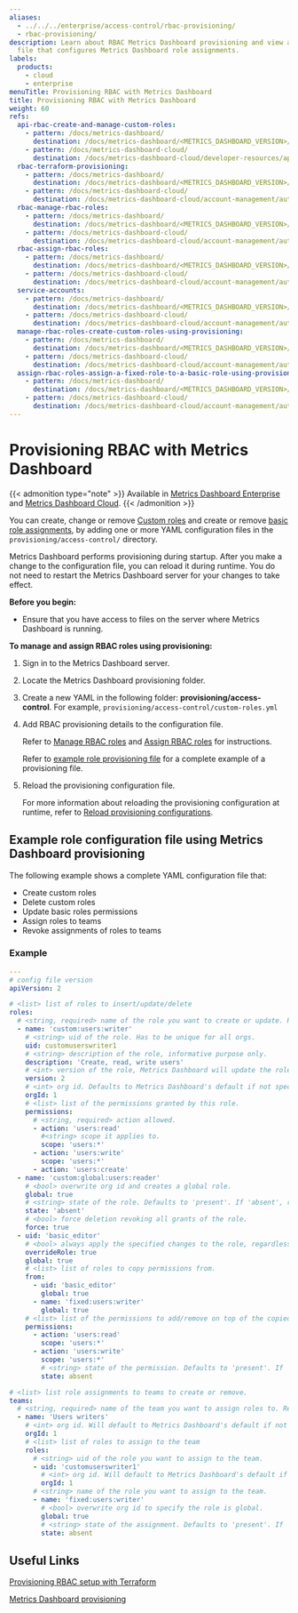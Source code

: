 ```yaml
---
aliases:
  - ../../../enterprise/access-control/rbac-provisioning/
  - rbac-provisioning/
description: Learn about RBAC Metrics Dashboard provisioning and view an example YAML provisioning
  file that configures Metrics Dashboard role assignments.
labels:
  products:
    - cloud
    - enterprise
menuTitle: Provisioning RBAC with Metrics Dashboard
title: Provisioning RBAC with Metrics Dashboard
weight: 60
refs:
  api-rbac-create-and-manage-custom-roles:
    - pattern: /docs/metrics-dashboard/
      destination: /docs/metrics-dashboard/<METRICS_DASHBOARD_VERSION>/developers/http_api/access_control/#create-and-manage-custom-roles
    - pattern: /docs/metrics-dashboard-cloud/
      destination: /docs/metrics-dashboard-cloud/developer-resources/api-reference/http-api/access_control/#create-and-manage-custom-roles
  rbac-terraform-provisioning:
    - pattern: /docs/metrics-dashboard/
      destination: /docs/metrics-dashboard/<METRICS_DASHBOARD_VERSION>/administration/roles-and-permissions/access-control/rbac-terraform-provisioning/
    - pattern: /docs/metrics-dashboard-cloud/
      destination: /docs/metrics-dashboard-cloud/account-management/authentication-and-permissions/access-control/rbac-terraform-provisioning/
  rbac-manage-rbac-roles:
    - pattern: /docs/metrics-dashboard/
      destination: /docs/metrics-dashboard/<METRICS_DASHBOARD_VERSION>/administration/roles-and-permissions/access-control/manage-rbac-roles/
    - pattern: /docs/metrics-dashboard-cloud/
      destination: /docs/metrics-dashboard-cloud/account-management/authentication-and-permissions/access-control/manage-rbac-roles/
  rbac-assign-rbac-roles:
    - pattern: /docs/metrics-dashboard/
      destination: /docs/metrics-dashboard/<METRICS_DASHBOARD_VERSION>/administration/roles-and-permissions/access-control/assign-rbac-roles/
    - pattern: /docs/metrics-dashboard-cloud/
      destination: /docs/metrics-dashboard-cloud/account-management/authentication-and-permissions/access-control/assign-rbac-roles/
  service-accounts:
    - pattern: /docs/metrics-dashboard/
      destination: /docs/metrics-dashboard/<METRICS_DASHBOARD_VERSION>/administration/service-accounts/
    - pattern: /docs/metrics-dashboard-cloud/
      destination: /docs/metrics-dashboard-cloud/account-management/authentication-and-permissions/service-accounts/
  manage-rbac-roles-create-custom-roles-using-provisioning:
    - pattern: /docs/metrics-dashboard/
      destination: /docs/metrics-dashboard/<METRICS_DASHBOARD_VERSION>/administration/roles-and-permissions/access-control/manage-rbac-roles/#create-custom-roles-using-provisioning
    - pattern: /docs/metrics-dashboard-cloud/
      destination: /docs/metrics-dashboard-cloud/account-management/authentication-and-permissions/access-control/manage-rbac-roles/#create-custom-roles-using-provisioning
  assign-rbac-roles-assign-a-fixed-role-to-a-basic-role-using-provisioning:
    - pattern: /docs/metrics-dashboard/
      destination: /docs/metrics-dashboard/<METRICS_DASHBOARD_VERSION>/administration/roles-and-permissions/access-control/assign-rbac-roles/#assign-a-fixed-role-to-a-basic-role-using-provisioning
    - pattern: /docs/metrics-dashboard-cloud/
      destination: /docs/metrics-dashboard-cloud/account-management/authentication-and-permissions/access-control/assign-rbac-roles/##assign-a-fixed-role-to-a-basic-role-using-provisioning
---
```


# Provisioning RBAC with Metrics Dashboard

{{< admonition type="note" >}}
Available in [Metrics Dashboard Enterprise](/docs/metrics-dashboard/<METRICS_DASHBOARD_VERSION>/introduction/metrics-dashboard-enterprise/) and [Metrics Dashboard Cloud](/docs/metrics-dashboard-cloud).
{{< /admonition >}}

You can create, change or remove [Custom roles](ref:manage-rbac-roles-create-custom-roles-using-provisioning) and create or remove [basic role assignments](ref:assign-rbac-roles-assign-a-fixed-role-to-a-basic-role-using-provisioning), by adding one or more YAML configuration files in the `provisioning/access-control/` directory.

Metrics Dashboard performs provisioning during startup. After you make a change to the configuration file, you can reload it during runtime. You do not need to restart the Metrics Dashboard server for your changes to take effect.

**Before you begin:**

- Ensure that you have access to files on the server where Metrics Dashboard is running.

**To manage and assign RBAC roles using provisioning:**

1. Sign in to the Metrics Dashboard server.

1. Locate the Metrics Dashboard provisioning folder.

1. Create a new YAML in the following folder: **provisioning/access-control**. For example, `provisioning/access-control/custom-roles.yml`

1. Add RBAC provisioning details to the configuration file.

   Refer to [Manage RBAC roles](ref:rbac-manage-rbac-roles) and [Assign RBAC roles](ref:rbac-assign-rbac-roles) for instructions.

   Refer to [example role provisioning file](#example-role-configuration-file-using-metrics-dashboard-provisioning) for a complete example of a provisioning file.

1. Reload the provisioning configuration file.

   For more information about reloading the provisioning configuration at runtime, refer to [Reload provisioning configurations](/docs/metrics-dashboard/<METRICS_DASHBOARD_VERSION>/developers/http_api/admin/#reload-provisioning-configurations).

## Example role configuration file using Metrics Dashboard provisioning

The following example shows a complete YAML configuration file that:

- Create custom roles
- Delete custom roles
- Update basic roles permissions
- Assign roles to teams
- Revoke assignments of roles to teams

### Example

```yaml
---
# config file version
apiVersion: 2

# <list> list of roles to insert/update/delete
roles:
  # <string, required> name of the role you want to create or update. Required.
  - name: 'custom:users:writer'
    # <string> uid of the role. Has to be unique for all orgs.
    uid: customuserswriter1
    # <string> description of the role, informative purpose only.
    description: 'Create, read, write users'
    # <int> version of the role, Metrics Dashboard will update the role when increased.
    version: 2
    # <int> org id. Defaults to Metrics Dashboard's default if not specified.
    orgId: 1
    # <list> list of the permissions granted by this role.
    permissions:
      # <string, required> action allowed.
      - action: 'users:read'
        #<string> scope it applies to.
        scope: 'users:*'
      - action: 'users:write'
        scope: 'users:*'
      - action: 'users:create'
  - name: 'custom:global:users:reader'
    # <bool> overwrite org id and creates a global role.
    global: true
    # <string> state of the role. Defaults to 'present'. If 'absent', role will be deleted.
    state: 'absent'
    # <bool> force deletion revoking all grants of the role.
    force: true
  - uid: 'basic_editor'
    # <bool> always apply the specified changes to the role, regardless of the role version in the database
    overrideRole: true
    global: true
    # <list> list of roles to copy permissions from.
    from:
      - uid: 'basic_editor'
        global: true
      - name: 'fixed:users:writer'
        global: true
    # <list> list of the permissions to add/remove on top of the copied ones.
    permissions:
      - action: 'users:read'
        scope: 'users:*'
      - action: 'users:write'
        scope: 'users:*'
        # <string> state of the permission. Defaults to 'present'. If 'absent', the permission will be removed.
        state: absent

# <list> list role assignments to teams to create or remove.
teams:
  # <string, required> name of the team you want to assign roles to. Required.
  - name: 'Users writers'
    # <int> org id. Will default to Metrics Dashboard's default if not specified.
    orgId: 1
    # <list> list of roles to assign to the team
    roles:
      # <string> uid of the role you want to assign to the team.
      - uid: 'customuserswriter1'
        # <int> org id. Will default to Metrics Dashboard's default if not specified.
        orgId: 1
      # <string> name of the role you want to assign to the team.
      - name: 'fixed:users:writer'
        # <bool> overwrite org id to specify the role is global.
        global: true
        # <string> state of the assignment. Defaults to 'present'. If 'absent', the assignment will be revoked.
        state: absent
```

## Useful Links

[Provisioning RBAC setup with Terraform](ref:rbac-terraform-provisioning)

[Metrics Dashboard provisioning](https://metrics-dashboard.com/docs/metrics-dashboard/latest/administration/provisioning/)
